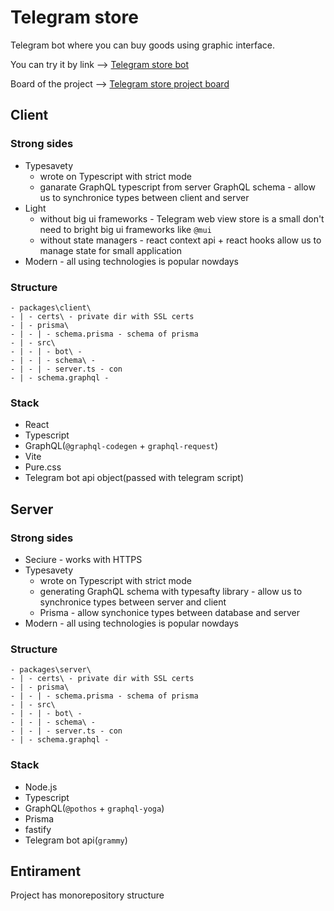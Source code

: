 # Telegram store

Telegram bot where you can buy goods using graphic interface.

You can try it by link --> [Telegram store bot](https://t.me/hegeltest_bot)

Board of the project --> [Telegram store project board](https://github.com/users/HegelPro/projects/4)

## Client

### Strong sides

* Typesavety
  * wrote on Typescript with strict mode
  * ganarate GraphQL typescript from server GraphQL schema - allow us to synchronice types between client and server
* Light
  * without big ui frameworks - Telegram web view store is a small don't need to bright big ui frameworks like `@mui`
  * without state managers - react context api + react hooks allow us to manage state for small application
* Modern - all using technologies is popular nowdays

### Structure

```
- packages\client\
- | - certs\ - private dir with SSL certs
- | - prisma\
- | - | - schema.prisma - schema of prisma
- | - src\
- | - | - bot\ -
- | - | - schema\ -
- | - | - server.ts - con
- | - schema.graphql -
```

### Stack

* React
* Typescript
* GraphQL(`@graphql-codegen` + `graphql-request`)
* Vite
* Pure.css
* Telegram bot api object(passed with telegram script)


## Server

### Strong sides

* Seciure - works with HTTPS
* Typesavety
  * wrote on Typescript with strict mode
  * generating GraphQL schema with typesafty library - allow us to synchronice types between server and client
  * Prisma - allow synchonice types between database and server
* Modern - all using technologies is popular nowdays

### Structure

```
- packages\server\
- | - certs\ - private dir with SSL certs
- | - prisma\
- | - | - schema.prisma - schema of prisma
- | - src\
- | - | - bot\ -
- | - | - schema\ -
- | - | - server.ts - con
- | - schema.graphql -
```

### Stack

* Node.js
* Typescript
* GraphQL(`@pothos` + `graphql-yoga`)
* Prisma
* fastify
* Telegram bot api(`grammy`)

## Entirament

Project has monorepository structure